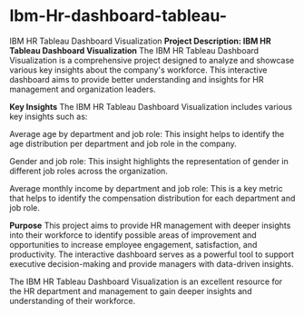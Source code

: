 # Ibm-Hr-dashboard-tableau-
IBM HR Tableau Dashboard Visualization
**Project Description: IBM HR Tableau Dashboard Visualization**
The IBM HR Tableau Dashboard Visualization is a comprehensive project designed to analyze and showcase various key insights about the company's workforce. This interactive dashboard aims to provide better understanding and insights for HR management and organization leaders.

**Key Insights**
The IBM HR Tableau Dashboard Visualization includes various key insights such as:

Average age by department and job role: This insight helps to identify the age distribution per department and job role in the company.

Gender and job role: This insight highlights the representation of gender in different job roles across the organization.

Average monthly income by department and job role: This is a key metric that helps to identify the compensation distribution for each department and job role.

**Purpose**
This project aims to provide HR management with deeper insights into their workforce to identify possible areas of improvement and opportunities to increase employee engagement, satisfaction, and productivity. The interactive dashboard serves as a powerful tool to support executive decision-making and provide managers with data-driven insights.

The IBM HR Tableau Dashboard Visualization is an excellent resource for the HR department and management to gain deeper insights and understanding of their workforce.
